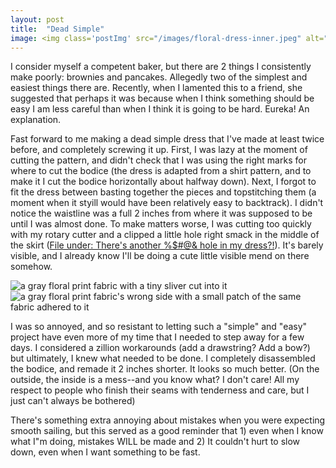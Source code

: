 ```yaml
---
layout: post
title:  "Dead Simple"
image: <img class='postImg' src="/images/floral-dress-inner.jpeg" alt="an inner seam of a dress with many lines of yellow stitching criss crossing each other"/>
---
```


I consider myself a competent baker, but there are 2 things I consistently make poorly: brownies and pancakes. Allegedly two of the simplest and easiest things there are. Recently, when I lamented this to a friend, she suggested that perhaps it was because when I think something should be easy I am less careful than when I think it is going to be hard. Eureka! An explanation. 

Fast forward to me making a dead simple dress that I've made at least twice before, and completely screwing it up. First, I was lazy at the moment of cutting the pattern, and didn't check that I was using the right marks for where to cut the bodice (the dress is adapted from a shirt pattern, and to make it I cut the bodice horizontally about halfway down). Next, I forgot to fit the dress between basting together the pieces and topstitching them (a moment when it styill would have been relatively easy to backtrack). I didn't notice the waistline was a full 2 inches from where it was supposed to be until I was almost done. To make matters worse, I was cutting too quickly with my rotary cutter and a clipped a little hole right smack in the middle of the skirt ([File under: There's another %$#@& hole in my dress?!](https://jolly-euler-5e7006.netlify.com/2018/09/26/theres-a-hole-in-my-dress.html)). It's barely visible, and I already know I'll be doing a cute little visible mend on there somehow.

<img class='internalPostImg' src="/images/floral-dress-hole.jpeg" alt="a gray floral print fabric with a tiny sliver cut into it"/> 
<img class='internalPostImg' src="/images/floral-dress-patch.jpeg" alt="a gray floral print fabric's wrong side with a small patch of the same fabric adhered to it"/>

I was so annoyed, and so resistant to letting such a "simple" and "easy" project have even more of my time that I needed to step away for a few days. I considered a zillion workarounds (add a drawstring? Add a bow?) but ultimately, I knew what needed to be done. I completely disassembled the bodice, and remade it 2 inches shorter. It looks so much better. (On the outside, the inside is a mess--and you know what? I don't care! All my respect to people who finish their seams with tenderness and care, but I just can't always be bothered) 

There's something extra annoying about mistakes when you were expecting smooth sailing, but this served as a good reminder that 1) even when I know what I"m doing, mistakes WILL be made and 2) It couldn't hurt to slow down, even when I want something to be fast. 
